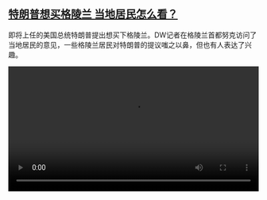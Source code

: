 <!--1737391625000-->
[特朗普想买格陵兰 当地居民怎么看？](https://www.dw.com/zh/%E7%89%B9%E6%9C%97%E6%99%AE%E6%83%B3%E4%B9%B0%E6%A0%BC%E9%99%B5%E5%85%B0%20%E5%BD%93%E5%9C%B0%E5%B1%85%E6%B0%91%E6%80%8E%E4%B9%88%E7%9C%8B%EF%BC%9F/a-71330832)
------

<p>即将上任的美国总统特朗普提出想买下格陵兰。DW记者在格陵兰首都努克访问了当地居民的意见，一些格陵兰居民对特朗普的提议嗤之以鼻，但也有人表达了兴趣。</small></p><video src="https://tvdownloaddw-a.akamaihd.net/Events/mp4/vdt_zh/2025/dwvgchi250117_-greenland_01icw_01imw_AVC_1280x720.mp4" controls style="width:100%"></video>
